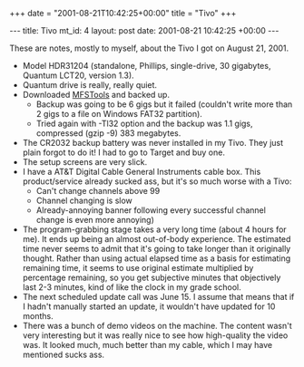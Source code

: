 +++
date = "2001-08-21T10:42:25+00:00"
title = "Tivo"
+++

\--- title: Tivo mt_id: 4 layout: post date: 2001-08-21 10:42:25 +00:00 \---

These are notes, mostly to myself, about the Tivo I got on August 21, 2001.

  * Model HDR31204 (standalone, Phillips, single-drive, 30 gigabytes, Quantum LCT20, version 1.3).
  * Quantum drive is really, really quiet.
  * Downloaded [MFSTools](http://www.9thtee.com/) and backed up. 
    * Backup was going to be 6 gigs but it failed (couldn't write more than 2 gigs to a file on Windows FAT32 partition).
    * Tried again with -Tl32 option and the backup was 1.1 gigs, compressed (gzip -9) 383 megabytes.
  * The CR2032 backup battery was never installed in my Tivo. They just plain forgot to do it! I had to go to Target and buy one.
  * The setup screens are very slick.
  * I have a AT&amp;T Digital Cable General Instruments cable box. This product/service already sucked ass, but it's so much worse with a Tivo: 
    * Can't change channels above 99
    * Channel changing is slow
    * Already-annoying banner following every successful channel change is even more annoying)
  * The program-grabbing stage takes a very long time (about 4 hours for me). It ends up being an almost out-of-body experience. The estimated time never seems to admit that it's going to take longer than it originally thought. Rather than using actual elapsed time as a basis for estimating remaining time, it seems to use original estimate multiplied by percentage remaining, so you get subjective minutes that objectively last 2-3 minutes, kind of like the clock in my grade school.
  * The next scheduled update call was June 15. I assume that means that if I hadn't manually started an update, it wouldn't have updated for 10 months.
  * There was a bunch of demo videos on the machine. The content wasn't very interesting but it was really nice to see how high-quality the video was. It looked much, much better than my cable, which I may have mentioned sucks ass.

